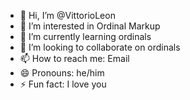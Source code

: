 - 👋 Hi, I’m @VittorioLeon
- 👀 I’m interested in Ordinal Markup
- 🌱 I’m currently learning ordinals
- 💞️ I’m looking to collaborate on ordinals
- 📫 How to reach me: Email
- 😄 Pronouns: he/him
- ⚡ Fun fact: I love you

<!---
VittorioLeon/VittorioLeon is a ✨ special ✨ repository because its `README.md` (this file) appears on your GitHub profile.
You can click the Preview link to take a look at your changes.
--->
